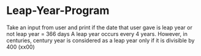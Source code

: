 # Leap-Year-Program
Take an input from user and print if the date that user gave is leap year or not
leap year = 366 days 
A leap year occurs every 4 years. However, in centuries, century year is considered as a leap year only if it is divisible by 400 (xx00)
